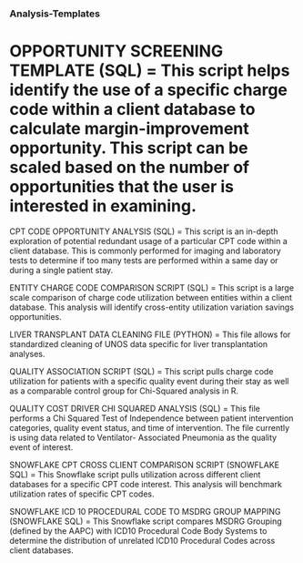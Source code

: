 ### Analysis-Templates

# OPPORTUNITY SCREENING TEMPLATE (SQL) = This script helps identify the use of a specific charge code within a client database to calculate margin-improvement opportunity. This script can be scaled based on the number of opportunities that the user is interested in examining. 

CPT CODE OPPORTUNITY ANALYSIS (SQL) = This script is an in-depth exploration of potential redundant usage of a particular CPT code within a client database. This is commonly performed for imaging and laboratory tests to determine if too many tests are performed within a same day or during a single patient stay. 

ENTITY CHARGE CODE COMPARISON SCRIPT (SQL) = This script is a large scale comparison of charge code utilization between entities within a client database. This analysis will identify cross-entity utilization variation savings opportunities. 

LIVER TRANSPLANT DATA CLEANING FILE (PYTHON) = This file allows for standardized cleaning of UNOS data specific for liver transplantation analyses. 

QUALITY ASSOCIATION SCRIPT (SQL) = This script pulls charge code utilization for patients with a specific quality event during their stay as well as a comparable control group for Chi-Squared analysis in R. 

QUALITY COST DRIVER CHI SQUARED ANALYSIS (SQL) = This file performs a Chi Squared Test of Independence between patient intervention categories, quality event status, and time of intervention. The file currently is using data related to Ventilator-   Associated Pneumonia as the quality event of interest. 

SNOWFLAKE CPT CROSS CLIENT COMPARISON SCRIPT (SNOWFLAKE SQL) = This Snowflake script pulls utilization across different client databases for a specific CPT code interest. This analysis will benchmark utilization rates of specific CPT codes. 

SNOWFLAKE ICD 10 PROCEDURAL CODE TO MSDRG GROUP MAPPING (SNOWFLAKE SQL) = This Snowflake script compares MSDRG Grouping (defined by the AAPC) with ICD10 Procedural Code Body Systems to determine the distribution of unrelated ICD10 Procedural Codes across client databases.




